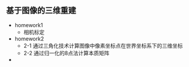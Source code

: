 ## 基于图像的三维重建
* homework1
  * 相机标定
* homework2
  * 2-1 通过三角化技术计算图像中像素坐标点在世界坐标系下的三维坐标
  * 2-2 通过归一化的8点法计算本质矩阵
* 